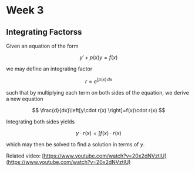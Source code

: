 # Week 3

## Integrating Factorss

Given an equation of the form

$$
y'+p(x)y=f(x)
$$

we may define an integrating factor

$$
r=e^{\int p(x)\, dx}
$$

such that by multiplying each term on both sides of the equation, we derive a new equation

$$
\frac{d}{dx}\left[y\cdot r(x) \right]=f(x)\cdot r(x)
$$

Integrating both sides yields

$$
y\cdot r(x)=\int{f(x)\cdot r(x)}
$$

which may then be solved to find a solution in terms of $y$.

Related video: [https://www.youtube.com/watch?v=20x2dNVztlU](https://www.youtube.com/watch?v=20x2dNVztlU)